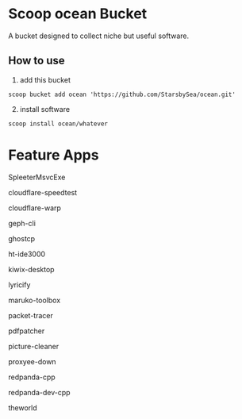 # Scoop ocean Bucket

A bucket designed to collect niche but useful software.

## How to use
1. add this bucket

`scoop bucket add ocean 'https://github.com/StarsbySea/ocean.git'`

2. install software

`scoop install ocean/whatever`

# Feature Apps


SpleeterMsvcExe

cloudflare-speedtest

cloudflare-warp

geph-cli

ghostcp

ht-ide3000

kiwix-desktop

lyricify

maruko-toolbox

packet-tracer

pdfpatcher


picture-cleaner


proxyee-down


redpanda-cpp


redpanda-dev-cpp


theworld
